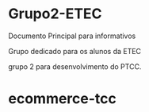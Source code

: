 # Grupo2-ETEC
Documento Principal para informativos

Grupo dedicado para os alunos da ETEC 

grupo 2 para desenvolvimento do PTCC.




# ecommerce-tcc
